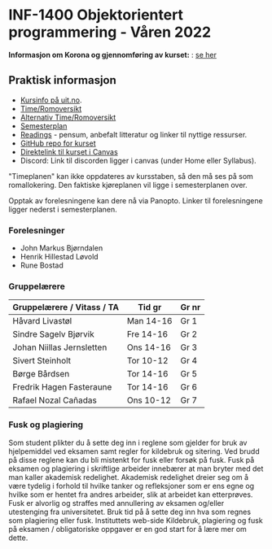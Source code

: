 INF-1400 Objektorientert programmering - Våren 2022
================================

**Informasjon om Korona og gjennomføring av kurset:** : [se her](korona.md)


Praktisk informasjon
--------------

* [Kursinfo på uit.no](http://uit.no/studiekatalog/emner/2022/var/inf-1400-1). 
* [Time/Romoversikt](http://timeplan.uit.no/emne_timeplan.php?sem=22v&module[]=INF-1400-1)
* [Alternativ Time/Romoversikt](https://tp.uio.no/uit/timeplan/timeplan.php?type=course&id[]=INF-1400%2C1&sort=week)
* [Semesterplan](semesterplan.md)
* [Readings](readings.md) - pensum, anbefalt litteratur og linker til nyttige ressurser.
* [GitHub repo for kurset](https://github.com/uit-inf-1400-2022/uit-inf-1400-2022.github.io) 
* [Direktelink til kurset i Canvas](https://uit.instructure.com/courses/24906)
* Discord: Link til discorden ligger i canvas (under Home eller Syllabus). 

"Timeplanen" kan ikke oppdateres av kursstaben, så den må ses på som romallokering. Den faktiske kjøreplanen vil ligge i semesterplanen over.

Opptak av forelesningene kan dere nå via Panopto. Linker til forelesningene ligger nederst i semesterplanen.


### Forelesninger
- John Markus Bjørndalen
- Henrik Hillestad Løvold
- Rune Bostad

### Gruppelærere

| Gruppelærere / Vitass / TA | Tid gr    | Gr nr |
|----------------------------|-----------|-------|
| Håvard Livastøl            | Man 14-16 | Gr 1  |
| Sindre Sagelv Bjørvik      | Fre 14-16 | Gr 2  |
| Johan Niillas Jernsletten  | Ons 14-16 | Gr 3  |
| Sivert Steinholt           | Tor 10-12 | Gr 4  |
| Børge Bårdsen              | Tor 14-16 | Gr 5  |
| Fredrik Hagen Fasteraune   | Tor 14-16 | Gr 6  |
| Rafael Nozal Cañadas       | Ons 10-12 | Gr 7  |


###  Fusk og plagiering

Som student plikter du å sette deg inn i reglene som gjelder for bruk av hjelpemiddel ved eksamen samt regler for kildebruk og sitering. Ved brudd på disse reglene kan du bli mistenkt for fusk eller forsøk på fusk. Fusk på eksamen og plagiering i skriftlige arbeider innebærer at man bryter med det man kaller akademisk redelighet. Akademisk redelighet dreier seg om å være tydelig i forhold til hvilke tanker og refleksjoner som er ens egne og hvilke som er hentet fra andres arbeider, slik at arbeidet kan etterprøves. Fusk er alvorlig og straffes med annullering av eksamen og/eller utestenging fra universitetet. Bruk tid på å sette deg inn hva som regnes som plagiering eller fusk. Instituttets web-side Kildebruk, plagiering og fusk på eksamen / obligatoriske oppgaver er en god start for å lære mer om dette.


